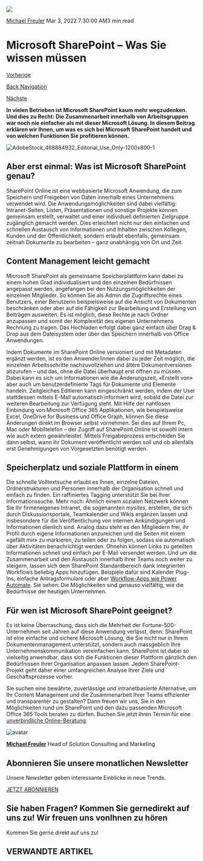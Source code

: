![](https://25917640.fs1.hubspotusercontent-eu1.net/hub/25917640/hubfs/Imported_Blog_Media/AdobeStock_468884932_Editorial_Use_Only-1200x800-1.jpeg?width=4000&name=AdobeStock_468884932_Editorial_Use_Only-1200x800-1.jpeg)

[Michael Freuler](https://blog.dinotronic.ch/author/michael-freuler) Mar 3, 2022 7:30:00 AM3 min read

# Microsoft SharePoint – Was Sie wissen müssen

[Vorherige](https://blog.dinotronic.ch/blog/cyber-security/hoechste-informationssicherheit-dank-der-iso-27001-zertifizierung)

[Back Navigation](https://blog.dinotronic.ch/)

[Nächste](https://blog.dinotronic.ch/blog/digital-workplace/warum-microsoft-teams-die-wichtigsten-features-und-vorteile)

**In vielen Betrieben ist Microsoft SharePoint kaum mehr wegzudenken. Und dies zu Recht: Die Zusammenarbeit innerhalb von Arbeitsgruppen war noch nie einfacher als mit dieser Microsoft Lösung. In diesem Beitrag erklären wir Ihnen, um was es sich bei Microsoft SharePoint handelt und von welchen Funktionen Sie profitieren können.**

![AdobeStock_468884932_Editorial_Use_Only-1200x800-1](https://blog.dinotronic.ch/hs-fs/hubfs/Imported_Blog_Media/AdobeStock_468884932_Editorial_Use_Only-1200x800-1.jpeg?width=1800&height=1200&name=AdobeStock_468884932_Editorial_Use_Only-1200x800-1.jpeg)

## **Aber erst einmal: Was ist Microsoft SharePoint genau?**

SharePoint Online ist eine webbasierte Microsoft Anwendung, die zum Speichern und Freigeben von Daten innerhalb eines Unternehmens verwendet wird. Die Anwendungsmöglichkeiten sind dabei vielfältig: Intranet-Seiten, Listen, Präsentationen und sonstige Projekte können gemeinsam erstellt, verwaltet und einer individuell definierten Zielgruppe zugänglich gemacht werden. Dies erleichtert nicht nur den einfachen und schnellen Austausch von Informationen und Inhalten zwischen Kollegen, Kunden und der Öffentlichkeit, sondern erlaubt ebenfalls, gemeinsam zeitnah Dokumente zu bearbeiten – ganz unabhängig von Ort und Zeit.

## **Content Management leicht gemacht**

Microsoft SharePoint als gemeinsame Speicherplattform kann dabei zu einem hohen Grad individualisiert und den einzelnen Bedürfnissen angepasst werden, angefangen bei den Nutzungsmöglichkeiten der einzelnen Mitglieder. So können Sie als Admin die Zugriffsrechte eines Benutzers, einer Benutzerin beispielsweise auf die Ansicht von Dokumenten beschränken oder aber auf die Fähigkeit zur Bearbeitung und Erstellung von Beiträgen ausweiten. Es ist möglich, diese Rechte je nach Ordner anzupassen und somit der Komplexität des eigenen Unternehmens Rechnung zu tragen. Das Hochladen erfolgt dabei ganz einfach über Drag & Drop aus dem Dateisystem oder über das Speichern innerhalb von Office Anwendungen.

Indem Dokumente im SharePoint Online versioniert und mit Metadaten ergänzt werden, ist es den Anwender/innen dabei zu jeder Zeit möglich, die einzelnen Arbeitsschritte nachzuvollziehen und ältere Dokumentversionen abzurufen – und das, ohne die Datei überhaupt erst öffnen zu müssen. Dabei kann es sich um Informationen wie die Änderungszeit, «Erstellt von» aber auch um benutzerdefinierte Tags für Dokumente und Elemente handeln. Zeitgleiches Editieren kann eingeschränkt werden, indem der User stattdessen mittels E-Mail automatisch informiert wird, sobald die Datei zur weiteren Bearbeitung zur Verfügung steht. Mit Hilfe der nahtlosen Einbindung von Microsoft Office 365 Applikationen, wie beispielsweise Excel, OneDrive for Business und Office Graph, können Sie diese Änderungen direkt im Browser selbst vornehmen. Sei dies auf Ihrem Pc, Mac oder Mobiltelefon – der Zugriff auf SharePoint Online ist sowohl intern wie auch extern gewährleistet. Mittels Freigabeprozess entscheiden Sie dann selbst, wann ihr Dokument veröffentlicht werden soll und ob allenfalls erst Genehmigungen von Vorgesetzten benötigt werden.

## **Speicherplatz und soziale Plattform in einem**

Die schnelle Volltextsuche erlaubt es Ihnen, einzelne Dateien, Ordnerstrukturen und Personen innerhalb der Organisation schnell und einfach zu finden. Ein raffiniertes Tagging unterstützt Sie bei Ihrer Informationssuche. Mehr noch: Ähnlich einem sozialen Netzwerk können Sie Ihr firmeneigenes Intranet, die sogenannten _mysites,_ erstellen, die sich durch Diskussionsportale, Teamkalender und Wikis ergänzen lassen und insbesondere für die Veröffentlichung von internen Ankündigungen und Informationen dienlich sind. Analog dazu steht es den Mitgliedern frei, ihr Profil durch eigene Informationen anzureichen und die Seiten mit einem «gefällt mir» zu markieren, zu teilen oder zu folgen, sodass sie automatisch über Aktivitäten benachrichtigt werden. Ohnehin können Links zu geteilten Informationen schnell und einfach per E-Mail versendet werden. Und um die Zusammenarbeit und den Austausch innerhalb Ihrer Teams noch weiter zu steigern, lassen sich dem SharePoint Standardbereich dank integrierten Workflows beliebig Apps hinzufügen. Beispiele dafür sind Kalender Plug-Ins, einfache Antragsformulare oder aber [Workflow-Apps wie Power Automate](https://www.dinotronic.ch/blog/digital-workplace/microsoft-power-apps-eigene-app-entwickeln-in-nur-4-stunden/). Sie sehen: Die Möglichkeiten sind genauso vielfältig, wie die Bedürfnisse der heutigen Unternehmen.

## **Für wen ist Microsoft SharePoint geeignet?**

Es ist keine Überraschung, dass sich die Mehrheit der Fortune-500-Unternehmen seit Jahren auf diese Anwendung verlässt, denn: SharePoint ist eine einfache und sichere Microsoft Lösung, die Sie nicht nur in Ihrem Dokumentenmanagement unterstützt, sondern auch massgeblich Ihre Unternehmenskommunikation vereinfachen kann. SharePoint ist dabei so vielseitig anwendbar, dass sich die Funktionen dieser Plattform gänzlich den Bedürfnissen Ihrer Organisation anpassen lassen. Jedem SharePoint-Projekt geht daher einer umfangreichen Analyse Ihrer Ziele und Geschäftsprozesse vorher.

Sie suchen eine bewährte, zuverlässige und intranetbasierte Alternative, um Ihr Content Management und die Zusammenarbeit Ihrer Teams effizienter und transparenter zu gestalten? Dann freuen wir uns, Sie in den Möglichkeiten rund um SharePoint und den dazu passenden Microsoft Office 365 Tools beraten zu dürfen. Buchen Sie jetzt Ihren Termin für eine [unverbindliche Online-Beratung](https://outlook.office365.com/owa/calendar/DinotronicAG1@horgen.onmicrosoft.com/bookings/).

![avatar](https://25917640.fs1.hubspotusercontent-eu1.net/hub/25917640/hubfs/01_Visual%20Content/01_Mitarbeiter-Fotos/Michael%20Freuler%20klein.png?width=870&name=Michael%20Freuler%20klein.png)

[**Michael Freuler**](https://blog.dinotronic.ch/author/michael-freuler) Head of Solution Consulting and Marketing

## Abonnieren Sie unsere monatlichen Newsletter

Unsere Newsletter geben interessante Einblicke in neue Trends.

[JETZT ABONNIEREN](https://cta-eu1.hubspot.com/web-interactives/public/v1/track/click?encryptedPayload=AVxigLJ0iZe4TJ%2B%2FaVwCtTNc66C%2BNbMr6QPvWyyu24jcVFDYIIaL0sDkyYRMtsjlI763KDP%2Fj%2BqnCWxNyAUyB%2BfQnLbSgXS1RBGAMHRSybeZE1qqRTPj5d761I%2FhSS%2FcmZ6NpSVWvNSw6KVqM7TdoaXRTKdfA7qnm0I%2B7Ez1KbOb1GTJSWCKlaXIpeM%3D&portalId=25917640)

## Sie haben Fragen? Kommen Sie gernedirekt auf uns zu! Wir freuen uns vonIhnen zu hören

Kommen Sie gerne direkt auf uns zu!

## VERWANDTE ARTIKEL